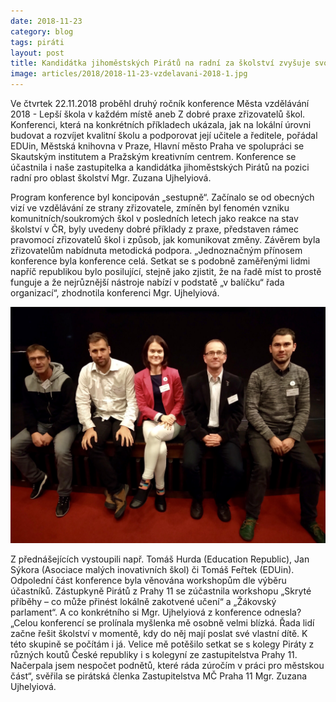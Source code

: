 ```yaml
---
date: 2018-11-23
category: blog
tags: piráti
layout: post
title: Kandidátka jihoměstských Pirátů na radní za školství zvyšuje svou kvalifikaci
image: articles/2018/2018-11-23-vzdelavani-2018-1.jpg
---
```


Ve čtvrtek 22.11.2018 proběhl druhý ročník konference Města vzdělávání 2018 - Lepší škola v každém místě aneb Z dobré praxe zřizovatelů škol. Konferenci, která na konkrétních příkladech ukázala, jak na lokální úrovni budovat a rozvíjet kvalitní školu a podporovat její učitele a ředitele, pořádal EDUin, Městská knihovna v Praze, Hlavní město Praha ve spolupráci se Skautským institutem a Pražským kreativním centrem. Konference se účastnila i naše zastupitelka a kandidátka jihoměstských Pirátů na pozici radní pro oblast školství Mgr. Zuzana Ujhelyiová. 

Program konference byl koncipován „sestupně“. Začínalo se od obecných vizí ve vzdělávání ze strany zřizovatele, zmíněn byl fenomén vzniku komunitních/soukromých škol v posledních letech jako reakce na stav školství v ČR, byly uvedeny dobré příklady z praxe, představen rámec pravomocí zřizovatelů škol i způsob, jak komunikovat změny. Závěrem byla zřizovatelům nabídnuta metodická podpora. „Jednoznačným přínosem konference byla konference celá. Setkat se s podobně zaměřenými lidmi napříč republikou bylo posilující, stejně jako zjistit, že na řadě míst to prostě funguje a že nejrůznější nástroje nabízí v podstatě „v balíčku“ řada organizací“, zhodnotila konferenci Mgr. Ujhelyiová.

![Úklid Blankytu](/assets/img/articles/2018/2018-11-23-vzdelavani-2018-2.jpg) 

Z přednášejících vystoupili např. Tomáš Hurda (Education Republic), Jan Sýkora (Asociace malých inovativních škol) či Tomáš Feřtek (EDUin). Odpolední část konference byla věnována workshopům dle výběru účastníků. Zástupkyně Pirátů z Prahy 11 se zúčastnila workshopu „Skryté příběhy – co může přinést lokálně zakotvené učení“ a „Žákovský parlament“. A co konkrétního si Mgr. Ujhelyiová z konference odnesla? „Celou konferencí se prolínala myšlenka mě osobně velmi blízká. Řada lidí začne řešit školství v momentě, kdy do něj mají poslat své vlastní dítě. K této skupině se počítám i já. Velice mě potěšilo setkat se s kolegy Piráty z různých koutů České republiky i s kolegyní ze zastupitelstva Prahy 11. Načerpala jsem nespočet podnětů, které ráda zúročím v práci pro městskou část“, svěřila se pirátská členka Zastupitelstva MČ Praha 11 Mgr. Zuzana Ujhelyiová.


